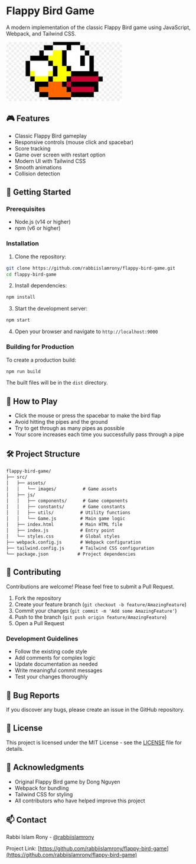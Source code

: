 # Flappy Bird Game

A modern implementation of the classic Flappy Bird game using JavaScript, Webpack, and Tailwind CSS.

![Flappy Bird Game](src/assets/images/bird.png)

## 🎮 Features

- Classic Flappy Bird gameplay
- Responsive controls (mouse click and spacebar)
- Score tracking
- Game over screen with restart option
- Modern UI with Tailwind CSS
- Smooth animations
- Collision detection

## 🚀 Getting Started

### Prerequisites

- Node.js (v14 or higher)
- npm (v6 or higher)

### Installation

1. Clone the repository:
```bash
git clone https://github.com/rabbiislamrony/flappy-bird-game.git
cd flappy-bird-game
```

2. Install dependencies:
```bash
npm install
```

3. Start the development server:
```bash
npm start
```

4. Open your browser and navigate to `http://localhost:9000`

### Building for Production

To create a production build:

```bash
npm run build
```

The built files will be in the `dist` directory.

## 🎯 How to Play

- Click the mouse or press the spacebar to make the bird flap
- Avoid hitting the pipes and the ground
- Try to get through as many pipes as possible
- Your score increases each time you successfully pass through a pipe

## 🛠️ Project Structure

```
flappy-bird-game/
├── src/
│   ├── assets/
│   │   └── images/          # Game assets
│   ├── js/
│   │   ├── components/      # Game components
│   │   ├── constants/       # Game constants
│   │   ├── utils/          # Utility functions
│   │   └── Game.js         # Main game logic
│   ├── index.html          # Main HTML file
│   ├── index.js            # Entry point
│   └── styles.css          # Global styles
├── webpack.config.js       # Webpack configuration
├── tailwind.config.js      # Tailwind CSS configuration
└── package.json           # Project dependencies
```

## 🤝 Contributing

Contributions are welcome! Please feel free to submit a Pull Request.

1. Fork the repository
2. Create your feature branch (`git checkout -b feature/AmazingFeature`)
3. Commit your changes (`git commit -m 'Add some AmazingFeature'`)
4. Push to the branch (`git push origin feature/AmazingFeature`)
5. Open a Pull Request

### Development Guidelines

- Follow the existing code style
- Add comments for complex logic
- Update documentation as needed
- Write meaningful commit messages
- Test your changes thoroughly

## 🐛 Bug Reports

If you discover any bugs, please create an issue in the GitHub repository.

## 📝 License

This project is licensed under the MIT License - see the [LICENSE](LICENSE) file for details.

## 🙏 Acknowledgments

- Original Flappy Bird game by Dong Nguyen
- Webpack for bundling
- Tailwind CSS for styling
- All contributors who have helped improve this project

## 📫 Contact

Rabbi Islam Rony - [@rabbiislamrony](https://github.com/rabbiislamrony)

Project Link: [https://github.com/rabbiislamrony/flappy-bird-game](https://github.com/rabbiislamrony/flappy-bird-game) 